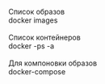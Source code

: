 Список образов<br>
docker images<br><br>
Список контейнеров<br>
docker -ps -a<br><br>
Для компоновки образов<br>
docker-compose<br>
